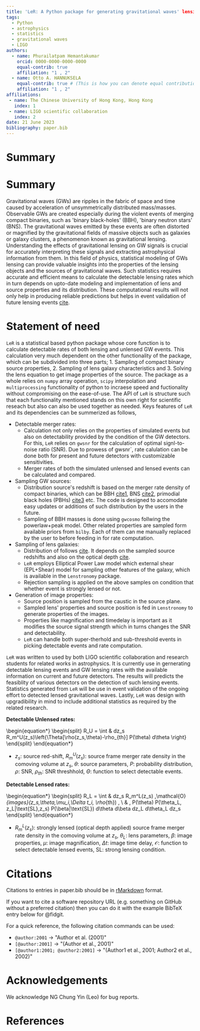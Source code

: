 ```yaml
---
title: 'LeR: A Python package for generating gravitational waves' lensing statistics'
tags:
  - Python
  - astrophysics
  - statistics
  - gravitational waves
  - LIGO
authors:
  - name: Phurailatpam Hemantakumar
    orcid: 0000-0000-0000-0000
    equal-contrib: true
    affiliation: "1 , 2"
  - name: Otto A. HANNUKSELA 
    equal-contrib: true # (This is how you can denote equal contributions between multiple authors)
    affiliation: "1 , 2"
affiliations:
 - name: The Chinese University of Hong Kong, Hong Kong
   index: 1
 - name: LIGO scientific collaboration
   index: 2
date: 21 June 2023
bibliography: paper.bib
---
```


# Summary

# Summary

Gravitational waves (GWs) are ripples in the fabric of space and time caused by acceleration of unsymmetrically distributed mass/masses. Observable GWs are created especially during the violent events of merging compact binaries, such as 'binary black-holes' (BBH), 'binary neutron stars' (BNS). The gravitational waves emitted by these events are often distorted or magnified by the gravitational fields of massive objects such as galaxies or galaxy clusters, a phenomenon known as gravitational lensing. Understanding the effects of gravitational lensing on GW signals is crucial for accurately interpreting these signals and extracting astrophysical information from them. In this field of physics, statistical modeling of GWs lensing can provide valuable insights into the properties of the lensing objects and the sources of gravitational waves. Such statistics requires accurate and efficient means to calculate the detectable lensing rates which in turn depends on upto-date modeling and implementation of lens and source properties and its distribution. These computational results will not only help in producing reliable predictions but helps in event validation of future lensing events [cite](https://arxiv.org/abs/2306.03827).

# Statement of need

`LeR` is a statistical based python package whose core function is to calculate detectable rates of both lensing and unlensed GW events. This calculation very much dependent on the other functionality of the package, which can be subdivided into three parts; 1. Sampling of compact binary source properties, 2. Sampling of lens galaxy characteristics and 3. Solving the lens equation to get image properties of the source. The package as a whole relies on `numpy` array operation, `scipy` interpolation and `multiprocessing` functionality of python to incraese speed and fuctionality without compromising on the ease-of-use. The API of `LeR` is structure such that each functionality mentioned stands on this own right for scientific reseach but also can also be used together as needed. Keys features of `LeR` and its dependencies can be summerized as follows,
- Detectable merger rates: 
    * Calculation not only relies on the properties of simulated events but also on detectability provided by the condition of the GW detectors. For this, `LeR` relies on `gwsnr` for the calculation of optimal signl-to-noise ratio (SNR). Due to prowess of gwsnr`, rate calulation can be done both for present and future detectors with customizable sensitivities. 
    * Merger rates of both the simulated unlensed and lensed events can be calculated and compared. 
- Sampling GW sources:
    * Distribution source's redshift is based on the merger rate density of compact binaries, which can be BBH [cite1](), BNS [cite2](), primodial black holes (PBHs) [cite3]() etc. The code is designed to accomodate easy updates or additions of such distribution by the users in the future. 
    * Sampling of BBH masses is done using `gwcosmo` follwing the powerlaw+peak model. Other related properties are sampled form available priors from `bilby`. Each of them can me manually replaced by the user to before feeding in for rate computation.
- Sampling of lens galaxies:
    * Distribution of follows [cite](). It depends on the sampled source redshifts and also on the optical depth [cite]().
    * `LeR` employs Elliptical Power Law model which external shear (EPL+Shear) model for sampling other features of the galaxy, which is available in the `Lenstronomy` package.
    * Rejection sampling is applied on the above samples on condition that whether event is strongly lensed or not.
- Generation of image properties:
    * Source position is sampled from the caustic in the source plane.
    * Sampled lens' properties and source position is fed in `Lenstronomy` to generate properties of the images.
    * Properties like magnification and timedelay is important as it modifies the source signal strength which in turns changes the SNR and detectability.
    * `LeR` can handle both super-therhold and sub-threshold events in picking detectable events and rate computation.

`LeR` was written to used by both LIGO scientific collaboration and research students for related works in astrophysics. It is currently use in gernerating detectable lensing events and GW lensing rates with the available information on current and future detectors. The results will predicts the feasiblity of various detectors on the detection of such lensing events. Statistics generated from `LeR` will be use in event validation of the ongoing effort to detected lensed gravitational waves. Lastly, `LeR` was design with upgradibility in mind to include additional statistics as required by the related research. 


$\textbf{Detectable Unlensed rates:}$

\begin{equation*}
\begin{split}
R_U = \int & dz_s R_m^U(z_s)\left\{\Theta[\rho(z_s,\theta)-\rho_{th}] P(\theta) d\theta \right\}
\end{split}
\end{equation*}

* $z_s$: source red-shift, $R_m^U(z_s)$: source frame merger rate density in the comoving volume at $z_s$, $\theta$: source parameters, $P$: probability distribution, $\rho$: SNR, $\rho_{th}$: SNR threshhold, $\Theta$: function to select detectable events.

$\textbf{Detectable Lensed rates:}$

\begin{equation*}
\begin{split}
R_L = \int & dz_s R_m^L(z_s) \,\mathcal{O}_{images}(z_s,\theta,\mu_i,\Delta t_i, \rho_{th}) \, \\ 
& \, P(\theta) P(\theta_L, z_L|\text{SL},z_s) P(\beta|\text{SL}) d\theta d\beta dz_L d\theta_L dz_s 
\end{split}
\end{equation*}

* $R_m^L(z_s)$: strongly lensed (optical depth applied) source frame merger rate density in the comoving volume at $z_s$, $\theta_L$: lens parameters, $\beta$: image properties, $\mu$: image magnification, $\Delta t$: image time delay, $\mathcal{O}$: function to select detectable lensed events, $\text{SL}$: strong lensing condition.

# Citations

Citations to entries in paper.bib should be in
[rMarkdown](http://rmarkdown.rstudio.com/authoring_bibliographies_and_citations.html)
format.

If you want to cite a software repository URL (e.g. something on GitHub without a preferred
citation) then you can do it with the example BibTeX entry below for @fidgit.

For a quick reference, the following citation commands can be used:
- `@author:2001`  ->  "Author et al. (2001)"
- `[@author:2001]` -> "(Author et al., 2001)"
- `[@author1:2001; @author2:2001]` -> "(Author1 et al., 2001; Author2 et al., 2002)"

# Acknowledgements

We acknowledge NG Chung Yin (Leo) for bug reports.

# References